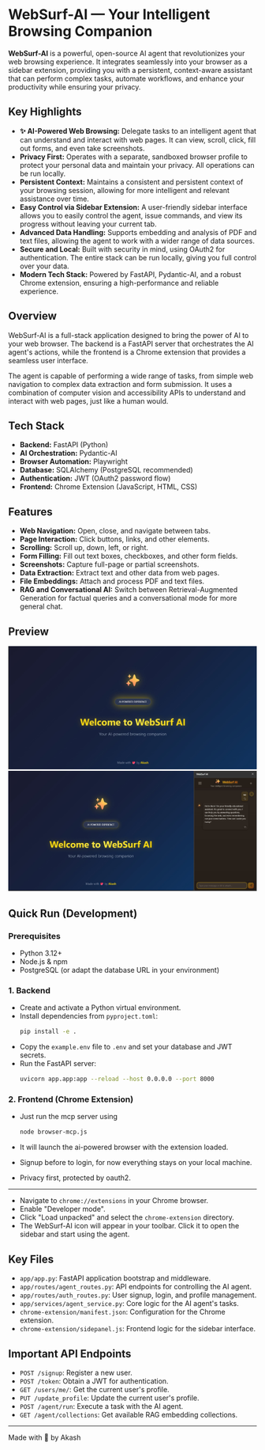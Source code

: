 # WebSurf-AI — Your Intelligent Browsing Companion

**WebSurf-AI** is a powerful, open-source AI agent that revolutionizes your web browsing experience. It integrates seamlessly into your browser as a sidebar extension, providing you with a persistent, context-aware assistant that can perform complex tasks, automate workflows, and enhance your productivity while ensuring your privacy.

## Key Highlights

-   **✨ AI-Powered Web Browsing:** Delegate tasks to an intelligent agent that can understand and interact with web pages. It can view, scroll, click, fill out forms, and even take screenshots.
-   **Privacy First:** Operates with a separate, sandboxed browser profile to protect your personal data and maintain your privacy. All operations can be run locally.
-   **Persistent Context:** Maintains a consistent and persistent context of your browsing session, allowing for more intelligent and relevant assistance over time.
-   **Easy Control via Sidebar Extension:** A user-friendly sidebar interface allows you to easily control the agent, issue commands, and view its progress without leaving your current tab.
-   **Advanced Data Handling:** Supports embedding and analysis of PDF and text files, allowing the agent to work with a wider range of data sources.
-   **Secure and Local:** Built with security in mind, using OAuth2 for authentication. The entire stack can be run locally, giving you full control over your data.
-   **Modern Tech Stack:** Powered by FastAPI, Pydantic-AI, and a robust Chrome extension, ensuring a high-performance and reliable experience.

## Overview

WebSurf-AI is a full-stack application designed to bring the power of AI to your web browser. The backend is a FastAPI server that orchestrates the AI agent's actions, while the frontend is a Chrome extension that provides a seamless user interface.

The agent is capable of performing a wide range of tasks, from simple web navigation to complex data extraction and form submission. It uses a combination of computer vision and accessibility APIs to understand and interact with web pages, just like a human would.

## Tech Stack

-   **Backend:** FastAPI (Python)
-   **AI Orchestration:** Pydantic-AI
-   **Browser Automation:** Playwright
-   **Database:** SQLAlchemy (PostgreSQL recommended)
-   **Authentication:** JWT (OAuth2 password flow)
-   **Frontend:** Chrome Extension (JavaScript, HTML, CSS)

## Features

-   **Web Navigation:** Open, close, and navigate between tabs.
-   **Page Interaction:** Click buttons, links, and other elements.
-   **Scrolling:** Scroll up, down, left, or right.
-   **Form Filling:** Fill out text boxes, checkboxes, and other form fields.
-   **Screenshots:** Capture full-page or partial screenshots.
-   **Data Extraction:** Extract text and other data from web pages.
-   **File Embeddings:** Attach and process PDF and text files.
-   **RAG and Conversational AI:** Switch between Retrieval-Augmented Generation for factual queries and a conversational mode for more general chat.

## Preview
![Desktop 1](src/websurf-ai.jpg)
![Desktop 2](src/playwright-extension.jpg)


## Quick Run (Development)

### Prerequisites

-   Python 3.12+
-   Node.js & npm
-   PostgreSQL (or adapt the database URL in your environment)

### 1. Backend

-   Create and activate a Python virtual environment.
-   Install dependencies from `pyproject.toml`:
    ```bash
    pip install -e .
    ```
-   Copy the `example.env` file to `.env` and set your database and JWT secrets.
-   Run the FastAPI server:
    ```bash
    uvicorn app.app:app --reload --host 0.0.0.0 --port 8000
    ```

### 2. Frontend (Chrome Extension)
- Just run the mcp server using 
  ```bash
  node browser-mcp.js
  ```
- It will launch the ai-powered browser with the extension loaded.

- Signup before to login, for now everything stays on your local machine.
- Privacy first, protected by oauth2.

------

-   Navigate to `chrome://extensions` in your Chrome browser.
-   Enable "Developer mode".
-   Click "Load unpacked" and select the `chrome-extension` directory.
-   The WebSurf-AI icon will appear in your toolbar. Click it to open the sidebar and start using the agent.

## Key Files

-   `app/app.py`: FastAPI application bootstrap and middleware.
-   `app/routes/agent_routes.py`: API endpoints for controlling the AI agent.
-   `app/routes/auth_routes.py`: User signup, login, and profile management.
-   `app/services/agent_service.py`: Core logic for the AI agent's tasks.
-   `chrome-extension/manifest.json`: Configuration for the Chrome extension.
-   `chrome-extension/sidepanel.js`: Frontend logic for the sidebar interface.

## Important API Endpoints

-   `POST /signup`: Register a new user.
-   `POST /token`: Obtain a JWT for authentication.
-   `GET /users/me/`: Get the current user's profile.
-   `PUT /update_profile`: Update the current user's profile.
-   `POST /agent/run`: Execute a task with the AI agent.
-   `GET /agent/collections`: Get available RAG embedding collections.

---

Made with 💖 by Akash
